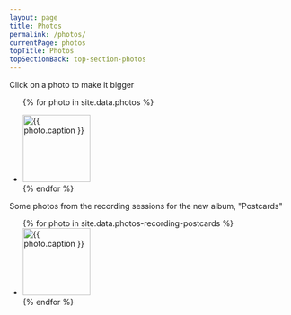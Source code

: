 ```yaml
---
layout: page
title: Photos
permalink: /photos/
currentPage: photos
topTitle: Photos
topSectionBack: top-section-photos
---
```

<p class="col-xs-12">Click on a photo to make it bigger</p>
<ul class="photos list-unstyled col-xs-12">

{% for photo in site.data.photos %}
  <li>
    <a 
        class="group fresco" 
        data-fresco-group="sugardrum_photos" 
        data-fresco-group-options="ui: 'inside'" 
        title="{{ photo.caption }}" 
        href="//files.sugardrum.com/images/photos/{{ photo.url }}" 
        rel="group">
            <img 
                src="//files.sugardrum.com/images/photos/thumbnails/{{ photo.url }}" 
                alt="{{ photo.caption }}" 
                width="120" 
                height="120" />
    </a>

  </li>
{% endfor %}
</ul>



<p class="col-xs-12">Some photos from the recording sessions for the new album, &quot;Postcards&quot;</p>

<ul class="photos list-unstyled col-xs-12">
{% for photo in site.data.photos-recording-postcards %}
  <li>
    <a 
        class="group fresco" 
        data-fresco-group="sugardrum_photos" 
        data-fresco-group-options="ui: 'inside'" 
        title="{{ photo.caption }}" 
        href="//files.sugardrum.com/images/photos/{{ photo.url }}" 
        rel="group">
            <img 
                src="//files.sugardrum.com/images/photos/thumbnails/{{ photo.url }}" 
                alt="{{ photo.caption }}" 
                width="120" 
                height="120" />
    </a>

  </li>
{% endfor %}
</ul>
